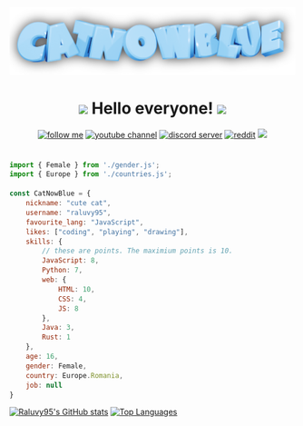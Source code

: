 ![](https://github.com/raluvy95/raluvy95/blob/master/logo.png)


<h1 align="center"><img src="https://media.giphy.com/media/mGcNjsfWAjY5AEZNw6/giphy.gif" width="50"> Hello everyone! <img src="https://media.giphy.com/media/mGcNjsfWAjY5AEZNw6/giphy.gif" width="50"></h1>


<div align="center">
   <a href="https://www.github.com/raluvy95" target="_blank">
<img src=https://img.shields.io/badge/follow%20me-black.svg?&style=for-the-badge&logo=github&logoColor=white alt="follow me" style="margin-bottom: 5px;" /></a>
<a href="https://youtube.com/catnowblue" target="_blank">
<img src=https://img.shields.io/badge/youtube-red.svg?&style=for-the-badge&logo=youtube&logoColor=white alt="youtube channel" style="margin-bottom: 5px;" /></a>
<a href="https://discord.gg/6GGu4ESvdB" target="_blank">
<img src=https://img.shields.io/badge/discord-7289da.svg?&style=for-the-badge&logo=discord&logoColor=white alt="discord server" style="margin-bottom: 5px;" /></a> <a href="https://www.reddit.com/user/therealraluvy95" target="_blank">
<img src=https://img.shields.io/badge/reddit-orange.svg?&style=for-the-badge&logo=reddit&logoColor=white alt="reddit" style="margin-bottom: 5px;" /></a>
<img src=https://visitor-badge.laobi.icu/badge?page_id=raluvy95.raluvy95 />
</div>
<br>

```js
import { Female } from './gender.js';
import { Europe } from './countries.js';

const CatNowBlue = {
    nickname: "cute cat",
    username: "raluvy95",
    favourite_lang: "JavaScript",
    likes: ["coding", "playing", "drawing"],
    skills: {
        // these are points. The maximium points is 10.
        JavaScript: 8,
        Python: 7,
        web: {
            HTML: 10,
            CSS: 4,
            JS: 8
        },
        Java: 3,
        Rust: 1
    },
    age: 16,
    gender: Female,
    country: Europe.Romania,
    job: null
}
```

[![Raluvy95's GitHub stats](https://github-readme-stats.vercel.app/api?username=raluvy95&show_icons=true&theme=discord_old_blurple)](https://github.com/anuraghazra/github-readme-stats) [![Top Languages](https://github-readme-stats.vercel.app/api/top-langs/?username=raluvy95&theme=discord_old_blurple&layout=compact&langs_count=8)](https://github.com/anuraghazra/github-readme-stats)<br>

